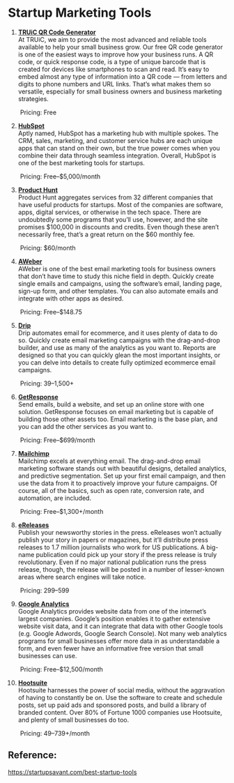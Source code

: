 # Startup Marketing Tools 

1. **[TRUiC QR Code Generator](https://howtostartanllc.com/qr-code-generator)**
<br>At TRUiC, we aim to provide the most advanced and reliable tools available to help your small business grow. Our free QR code generator is one of the easiest ways to improve how your business runs. A QR code, or quick response code, is a type of unique barcode that is created for devices like smartphones to scan and read. It’s easy to embed almost any type of information into a QR code — from letters and digits to phone numbers and URL links. That’s what makes them so versatile, especially for small business owners and business marketing strategies.

&emsp;&emsp;Pricing: Free

2. **[HubSpot](https://www.hubspot.com/)**
<br>Aptly named, HubSpot has a marketing hub with multiple spokes. The CRM, sales, marketing, and customer service hubs are each unique apps that can stand on their own, but the true power comes when you combine their data through seamless integration. Overall, HubSpot is one of the best marketing tools for startups.

&emsp;&emsp;Pricing: Free–$5,000/month

3. **[Product Hunt](https://www.producthunt.com/marketplace-pro)**
<br>Product Hunt aggregates services from 32 different companies that have useful products for startups. Most of the companies are software, apps, digital services, or otherwise in the tech space. There are undoubtedly some programs that you’ll use, however, and the site promises $100,000 in discounts and credits. Even though these aren’t necessarily free, that’s a great return on the $60 monthly fee.

&emsp;&emsp;Pricing: $60/month

4. **[AWeber](https://www.aweber.com/)**
<br>AWeber is one of the best email marketing tools for business owners that don’t have time to study this niche field in depth. Quickly create single emails and campaigns, using the software’s email, landing page, sign-up form, and other templates. You can also automate emails and integrate with other apps as desired.

&emsp;&emsp;Pricing: Free–$148.75

5. **[Drip](https://www.drip.com/)**
<br>Drip automates email for ecommerce, and it uses plenty of data to do so. Quickly create email marketing campaigns with the drag-and-drop builder, and use as many of the analytics as you want to. Reports are designed so that you can quickly glean the most important insights, or you can delve into details to create fully optimized ecommerce email campaigns.

&emsp;&emsp;Pricing: $39–$1,500+

6. **[GetResponse](https://www.getresponse.com/)**
<br>Send emails, build a website, and set up an online store with one solution. GetResponse focuses on email marketing but is capable of building those other assets too. Email marketing is the base plan, and you can add the other services as you want to.

&emsp;&emsp;Pricing: Free–$699/month

7. **[Mailchimp](https://mailchimp.com/)**
<br>Mailchimp excels at everything email. The drag-and-drop email marketing software stands out with beautiful designs, detailed analytics, and predictive segmentation. Set up your first email campaign, and then use the data from it to proactively improve your future campaigns. Of course, all of the basics, such as open rate, conversion rate, and automation, are included.

&emsp;&emsp;Pricing: Free–$1,300+/month

8. **[eReleases](https://www.ereleases.com/)**
<br>Publish your newsworthy stories in the press. eReleases won’t actually publish your story in papers or magazines, but it’ll distribute press releases to 1.7 million journalists who work for US publications. A big-name publication could pick up your story if the press release is truly revolutionary. Even if no major national publication runs the press release, though, the release will be posted in a number of lesser-known areas where search engines will take notice.

&emsp;&emsp;Pricing: $299–$599

9. **[Google Analytics](https://analytics.google.com/analytics/web/)**
<br>Google Analytics provides website data from one of the internet’s largest companies. Google’s position enables it to gather extensive website visit data, and it can integrate that data with other Google tools (e.g. Google Adwords, Google Search Console). Not many web analytics programs for small businesses offer more data in as understandable a form, and even fewer have an informative free version that small businesses can use.

&emsp;&emsp;Pricing: Free–$12,500/month

10. **[Hootsuite](https://www.hootsuite.com/)**
<br>Hootsuite harnesses the power of social media, without the aggravation of having to constantly be on. Use the software to create and schedule posts, set up paid ads and sponsored posts, and build a library of branded content. Over 80% of Fortune 1000 companies use Hootsuite, and plenty of small businesses do too.

&emsp;&emsp;Pricing: $49–$739+/month

## Reference:
https://startupsavant.com/best-startup-tools
